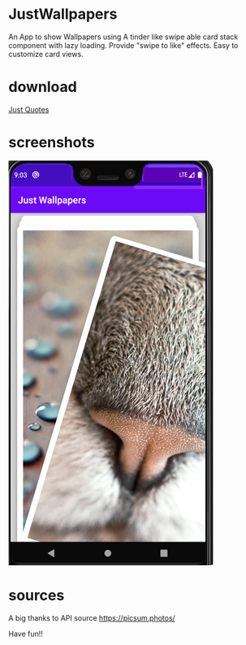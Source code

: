 # JustWallpapers

An App to show Wallpapers using A tinder like swipe able card stack component with lazy loading. Provide "swipe to like" effects. Easy to customize card views.


# download
[Just Quotes](https://github.com/vimaltiwari2612/JustWallpapers/blob/master/Just%20Wallpapers.apk?raw=true)


# screenshots
![screenshot](https://github.com/vimaltiwari2612/JustWallpapers/blob/master/1.PNG)

# sources
A big thanks to API source https://picsum.photos/


Have fun!!

